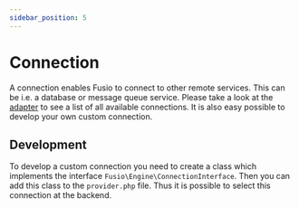 ```yaml
---
sidebar_position: 5
---
```


# Connection

A connection enables Fusio to connect to other remote services. This can be i.e.
a database or message queue service. Please take a look at the [adapter](https://www.fusio-project.org/adapter)
to see a list of all available connections. It is also easy possible to develop
your own custom connection.

## Development

To develop a custom connection you need to create a class which implements the
interface `Fusio\Engine\ConnectionInterface`. Then you can add this class to the
`provider.php` file. Thus it is possible to select this connection at the backend.

